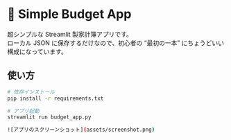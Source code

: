 # 📝 Simple Budget App

超シンプルな Streamlit 製家計簿アプリです。  
ローカル JSON に保存するだけなので、初心者の “最初の一本” にちょうどいい構成になっています。

## 使い方

```bash
# 依存インストール
pip install -r requirements.txt

# アプリ起動
streamlit run budget_app.py

![アプリのスクリーンショット](assets/screenshot.png)

